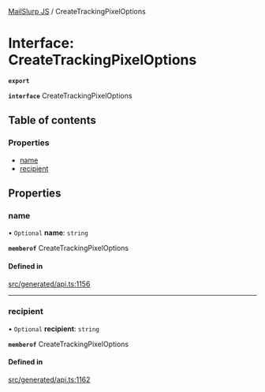 [MailSlurp JS](../README.md) / CreateTrackingPixelOptions

# Interface: CreateTrackingPixelOptions

**`export`**

**`interface`** CreateTrackingPixelOptions

## Table of contents

### Properties

- [name](CreateTrackingPixelOptions.md#name)
- [recipient](CreateTrackingPixelOptions.md#recipient)

## Properties

### name

• `Optional` **name**: `string`

**`memberof`** CreateTrackingPixelOptions

#### Defined in

[src/generated/api.ts:1156](https://github.com/mailslurp/mailslurp-client/blob/20b4039/src/generated/api.ts#L1156)

___

### recipient

• `Optional` **recipient**: `string`

**`memberof`** CreateTrackingPixelOptions

#### Defined in

[src/generated/api.ts:1162](https://github.com/mailslurp/mailslurp-client/blob/20b4039/src/generated/api.ts#L1162)
